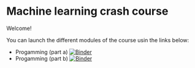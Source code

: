 # Machine learning crash course

Welcome!

You can launch the different modules of the course usin the links below:

- Progamming (part a) [![Binder](https://mybinder.org/badge_logo.svg)](https://mybinder.org/v2/gh/JosePedroMatos/HRH/HEAD?labpath=P6.ipynb)
- Progamming (part b) [![Binder](https://mybinder.org/badge_logo.svg)](https://mybinder.org/v2/gh/JosePedroMatos/HRH/HEAD?labpath=P6.ipynb)